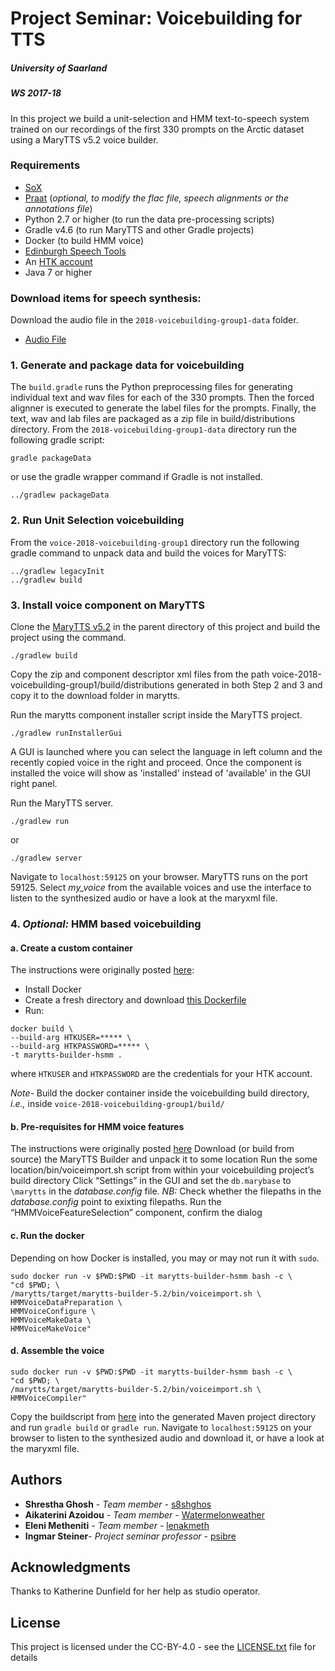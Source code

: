 # Project Seminar: Voicebuilding for TTS
##### University of Saarland 
##### WS 2017-18


In this project we build a unit-selection and HMM text-to-speech system trained on our recordings of the first 330 prompts on the Arctic 
dataset using a MaryTTS v5.2 voice builder. 

### Requirements

- [SoX](http://sox.sourceforge.net/) 
- [Praat](http://www.fon.hum.uva.nl/praat/) (*optional, to modify the flac file, speech alignments or the annotations file*)
- Python 2.7 or higher (to run the data pre-processing scripts)
- Gradle v4.6 (to run MaryTTS and other Gradle projects)
- Docker (to build HMM voice)
- [Edinburgh Speech Tools](http://www.cstr.ed.ac.uk/projects/speech_tools/)
- An [HTK account](http://htk.eng.cam.ac.uk/register.shtml)
- Java 7 or higher 


### Download items for speech synthesis:

Download the audio file in the `2018-voicebuilding-group1-data` folder.
- [Audio File](https://bitbucket.org/lenakmeth/2018-voicebuilding-group1/downloads/2018-voicebuilding-group1-raw-audio.flac) 


### 1. Generate and package data for voicebuilding

The `build.gradle` runs the Python preprocessing files for generating individual text and wav files for each of the 330 prompts. Then the forced alignner
is executed to generate the label files for the prompts. Finally, the text, wav and lab files are packaged as a zip file in build/distributions directory.
From the `2018-voicebuilding-group1-data` directory run the following gradle script:
```
gradle packageData
```
or use the gradle wrapper command if Gradle is not installed.
```
../gradlew packageData
```

### 2. Run Unit Selection voicebuilding

From the `voice-2018-voicebuilding-group1` directory run the following gradle command to unpack data and build the voices for MaryTTS:
```
../gradlew legacyInit
../gradlew build
```


### 3. Install voice component on MaryTTS

Clone the [MaryTTS v5.2](https://github.com/marytts/marytts) in the parent directory of this project and build the project using the command.
```
./gradlew build
```
Copy the zip and component descriptor xml files from the path voice-2018-voicebuilding-group1/build/distributions generated in 
both Step 2 and 3 and copy it to the download folder in marytts. 

Run the marytts component installer script inside the MaryTTS project.
```
./gradlew runInstallerGui

```
A GUI is launched where you can select the language in left column and the recently copied voice in the right and proceed. Once the component is installed
the voice will show as 'installed' instead of 'available' in the GUI right panel.

Run the MaryTTS server.
```
./gradlew run
```
or
```
./gradlew server
```
Navigate to `localhost:59125` on your browser. MaryTTS runs on the port 59125. Select *my_voice* from the available voices and use the interface to listen to the synthesized audio or have a look at the maryxml file.


### 4. *Optional:* HMM based voicebuilding

#### a. Create a custom container

The instructions were originally posted [here](http://www.coli.uni-saarland.de/~steiner/teaching/2017/winter/voicebuilding/slides/index.html#/hts-voicebuilding-with-docker):
- Install Docker
- Create a fresh directory and download [this Dockerfile](https://raw.githubusercontent.com/psibre/marytts-dockerfiles/master/marytts-builder-hsmm/Dockerfile)
- Run:
```
docker build \
--build-arg HTKUSER=***** \
--build-arg HTKPASSWORD=***** \
-t marytts-builder-hsmm .
```
where `HTKUSER` and `HTKPASSWORD` are the credentials for your HTK account.

*Note-* Build the docker container inside the voicebuilding build directory, *i.e.,* inside `voice-2018-voicebuilding-group1/build/`


#### b. Pre-requisites for HMM voice features

The instructions were originally posted [here](http://www.coli.uni-saarland.de/~steiner/teaching/2017/winter/voicebuilding/slides/index.html#/prepare-for-hts-voicebuilding) 
Download (or build from source) the MaryTTS Builder and unpack it to some location
Run the some location/bin/voiceimport.sh script from within your voicebuilding project’s build directory
Click “Settings” in the GUI and set the `db.marybase` to `\marytts` in the *database.config* file. 
*NB:* Check whether the filepaths in the *database.config* point to exixting filepaths.
Run the “HMMVoiceFeatureSelection” component, confirm the dialog


#### c. Run the docker

Depending on how Docker is installed, you may or may not run it with `sudo`. 
```
sudo docker run -v $PWD:$PWD -it marytts-builder-hsmm bash -c \
"cd $PWD; \
/marytts/target/marytts-builder-5.2/bin/voiceimport.sh \
HMMVoiceDataPreparation \
HMMVoiceConfigure \
HMMVoiceMakeData \
HMMVoiceMakeVoice"
```

#### d. Assemble the voice
```
sudo docker run -v $PWD:$PWD -it marytts-builder-hsmm bash -c \
"cd $PWD; \
/marytts/target/marytts-builder-5.2/bin/voiceimport.sh \
HMMVoiceCompiler"
```

Copy the buildscript from [here](http://www.coli.uni-saarland.de/~steiner/teaching/2017/winter/voicebuilding/slides/index.html#/assemble-the-hts-voice) into 
the generated Maven project directory and run `gradle build` or `gradle run`. Navigate to `localhost:59125` on your browser to listen to the synthesized audio
and download it, or have a look at the maryxml file.

## Authors

* **Shrestha Ghosh** - *Team member* - [s8shghos](https://bitbucket.org/s8shghos/)
* **Aikaterini Azoidou** - *Team member* - [Watermelonweather](https://bitbucket.org/Watermelonweather/)
* **Eleni Metheniti** - *Team member* - [lenakmeth](https://bitbucket.org/lenakmeth/)
* **Ingmar Steiner**- *Project seminar professor* - [psibre](https://bitbucket.org/psibre/)

## Acknowledgments

Thanks to Katherine Dunfield for her help as studio operator.

## License

This project is licensed under the CC-BY-4.0 - see the [LICENSE.txt](LICENSE.txt) file for details
